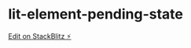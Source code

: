 # lit-element-pending-state

[Edit on StackBlitz ⚡️](https://stackblitz.com/edit/lit-element-pending-state)